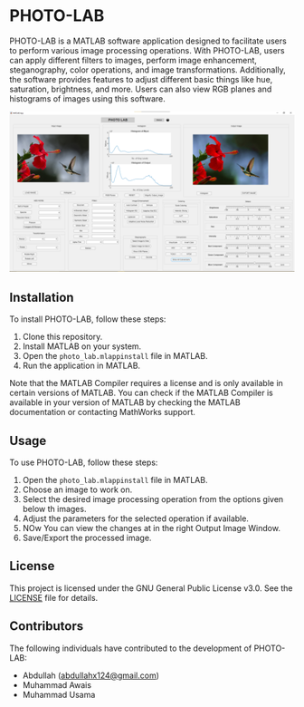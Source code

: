 # PHOTO-LAB

PHOTO-LAB is a MATLAB software application designed to facilitate users to perform various image processing operations. With PHOTO-LAB, users can apply different filters to images, perform image enhancement, steganography, color operations, and image transformations. Additionally, the software provides features to adjust different basic things like hue, saturation, brightness, and more. Users can also view RGB planes and histograms of images using this software.

![PHOTO-LAB Interface](Interface.png)

## Installation

To install PHOTO-LAB, follow these steps:
1. Clone this repository.
2. Install MATLAB on your system.
3. Open the `photo_lab.mlappinstall` file in MATLAB.
4. Run the application in MATLAB.

Note that the MATLAB Compiler requires a license and is only available in certain versions of MATLAB. You can check if the MATLAB Compiler is available in your version of MATLAB by checking the MATLAB documentation or contacting MathWorks support.

## Usage

To use PHOTO-LAB, follow these steps:
1. Open the `photo_lab.mlappinstall` file in MATLAB.
2. Choose an image to work on.
3. Select the desired image processing operation from the options given below th images.
4. Adjust the parameters for the selected operation if available.
5. NOw You can view the changes at in the right Output Image Window.
6. Save/Export the processed image.

## License

This project is licensed under the GNU General Public License v3.0. See the [LICENSE](LICENSE) file for details.

## Contributors

The following individuals have contributed to the development of PHOTO-LAB:
- Abdullah (abdullahx124@gmail.com)
- Muhammad Awais 
- Muhammad Usama 

